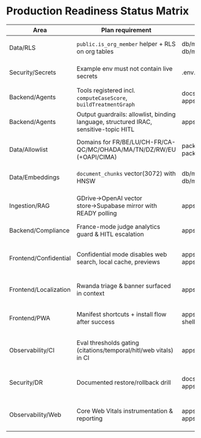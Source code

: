 # Production Readiness Status Matrix

| Area | Plan requirement | Artifact/Path/Endpoint | Evidence | PASS/FAIL/UNKNOWN | Severity | Owner | Notes/Links |
| --- | --- | --- | --- | --- | --- | --- | --- |
| Data/RLS | `public.is_org_member` helper + RLS on org tables | db/migrations/0002_auth_orgs.sql; db/migrations/0005_rls.sql | Function defined and applied across org-scoped tables (`db/migrations/0002_auth_orgs.sql:22-33`, `db/migrations/0005_rls.sql:1-44`). | PASS | n/a | Platform | RLS scaffold matches plan expectations. |
| Security/Secrets | Example env must not contain live secrets | .env.example | Placeholder credentials committed (`.env.example:1-30`); production secrets must be rotated post-exposure. | PASS | n/a | Security | Sanitised repo; ensure provider-side key rotation completed. |
| Backend/Agents | Tools registered incl. `computeCaseScore`, `buildTreatmentGraph` | docs/SUPABASE_AND_AGENT_MANIFEST.yaml; apps/api/src/agent.ts | Tools implemented with persistence (`apps/api/src/agent.ts:3402-3910`). | PASS | n/a | Agents | Outputs recorded in `case_scores` and `agent_learning_jobs`. |
| Backend/Agents | Output guardrails: allowlist, binding language, structured IRAC, sensitive-topic HITL | apps/api/src/agent.ts | Guardrails added with HITL escalation handler (`apps/api/src/agent.ts:884-1010`, `apps/api/src/agent.ts:4080-4171`). | PASS | n/a | Agents | Guardrail triggers now retry once then emit HITL payload. |
| Data/Allowlist | Domains for FR/BE/LU/CH-FR/CA-QC/MC/OHADA/MA/TN/DZ/RW/EU (+OAPI/CIMA) | packages/shared/src/constants/allowlist.ts; packages/shared/src/constants/jurisdictions.ts | Rwanda domains + metadata present (`packages/shared/src/constants/allowlist.ts:1-28`, `packages/shared/src/constants/jurisdictions.ts:13-98`). | PASS | n/a | Data | UI badges render Rwanda readiness. |
| Data/Embeddings | `document_chunks` vector(3072) with HNSW | db/migrations/0078_document_chunks_3072.sql; db/migrations/0079_update_match_chunks_dimension.sql | Column and RPC upgraded to 3072-dim embeddings. | PASS | n/a | Data | Requires re-embedding via `pnpm ops:vector-store --reembed`. |
| Ingestion/RAG | GDrive→OpenAI vector store→Supabase mirror with READY polling | apps/ops/src/vector-store.ts | READY polling with timeout/retries implemented (`apps/ops/src/vector-store.ts:1-190`). | PASS | n/a | Ops | Vector sync waits for OpenAI READY and marks failures with error message. |
| Backend/Compliance | France-mode judge analytics guard & HITL escalation | apps/api/src/agent.ts | Guard triggers, blocks run, and records compliance events (`apps/api/src/agent.ts:4043-4125`). | PASS | n/a | Compliance | Matches governance requirement. |
| Frontend/Confidential | Confidential mode disables web search, local cache, previews | apps/web/src/hooks/use-outbox.ts; apps/web/src/components/research/research-view.tsx | Confidential prompts kept in-memory, telemetry suppressed, UI blurred (`apps/web/src/hooks/use-outbox.ts:34-60`, `apps/web/src/components/research/research-view.tsx:140-460`). | PASS | n/a | Frontend | Confidential mode now avoids local cache and masks previews. |
| Frontend/Localization | Rwanda triage & banner surfaced in context | apps/web/src/components/research/research-view.tsx | Rwanda badges + banner rendered when applicable (`apps/web/src/components/research/research-view.tsx:133-210`). | PASS | n/a | Frontend | Aligns with triage requirement. |
| Frontend/PWA | Manifest shortcuts + install flow after success | apps/web/app/manifest.ts; apps/web/src/components/app-shell.tsx | Manifest exposes shortcuts & install prompt follows run success (`apps/web/app/manifest.ts:4-34`, `apps/web/src/components/app-shell.tsx:1-180`). | PASS | n/a | Frontend | Install banner stored after successful analysis, supports dismiss/trigger. |
| Observability/CI | Eval thresholds gating (citations/temporal/hitl/web vitals) in CI | apps/ops/src/evaluate.ts; .github/workflows/ci.yml | `ops:evaluate --ci` exits non-zero when thresholds breached; CI step already wired (`apps/ops/src/evaluate.ts:620-714`, `.github/workflows/ci.yml:60-87`). | PASS | n/a | Ops | Summary written to `ops/reports/evaluation-summary.json` with failure exit on regressions. |
| Security/DR | Documented restore/rollback drill | docs/governance/disaster_recovery_runbook.md; apps/web/public/governance/disaster_recovery_runbook.md | Runbook defines RPO/RTO, rollback steps, and quarterly drill (`docs/governance/disaster_recovery_runbook.md:1-120`). | PASS | n/a | Platform | Trust Center publishes the DR runbook; drills scheduled quarterly. |
| Observability/Web | Core Web Vitals instrumentation & reporting | apps/web/reportWebVitals.ts; apps/api/src/server.ts; apps/ops/src/performance-snapshot.ts | Web vitals dispatched to telemetry, surfaced in operations overview, and captured in performance snapshots. | PASS | n/a | Frontend/Ops | Alerts raised when LCP/INP/CLS budgets breached; stored with snapshots metadata. |

